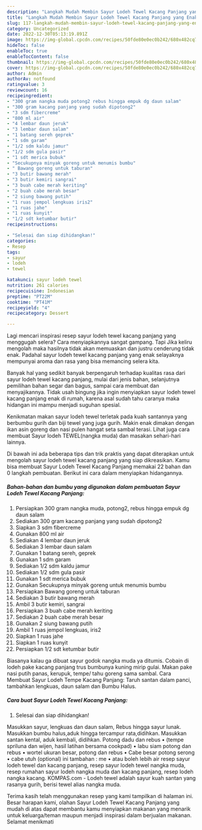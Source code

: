 ```yaml
---
description: "Langkah Mudah Membin Sayur Lodeh Tewel Kacang Panjang yang Enak}"
title: "Langkah Mudah Membin Sayur Lodeh Tewel Kacang Panjang yang Enak}"
slug: 117-langkah-mudah-membin-sayur-lodeh-tewel-kacang-panjang-yang-enak
category: Uncategorized
date: 2022-12-30T05:13:19.891Z
image: https://img-global.cpcdn.com/recipes/50fde80e0ec0b242/680x482cq70/sayur-lodeh-tewel-kacang-panjang-foto-resep-utama.jpg
hideToc: false
enableToc: true
enableTocContent: false
thumbnail: https://img-global.cpcdn.com/recipes/50fde80e0ec0b242/680x482cq70/sayur-lodeh-tewel-kacang-panjang-foto-resep-utama.jpg
cover: https://img-global.cpcdn.com/recipes/50fde80e0ec0b242/680x482cq70/sayur-lodeh-tewel-kacang-panjang-foto-resep-utama.jpg
author: Admin
authorAv: notfound
ratingvalue: 3
reviewcount: 16
recipeingredient:
- "300 gram nangka muda potong2 rebus hingga empuk dg daun salam"
- "300 gram kacang panjang yang sudah dipotong2"
- "3 sdm fibercreme"
- "800 ml air"
- "4 lembar daun jeruk"
- "3 lembar daun salam"
- "1 batang sereh geprek"
- "1 sdm garam"
- "1/2 sdm kaldu jamur"
- "1/2 sdm gula pasir"
- "1 sdt merica bubuk"
- "Secukupnya minyak goreng untuk menumis bumbu"
- " Bawang goreng untuk taburan"
- "3 butir bawang merah"
- "3 butir kemiri sangrai"
- "3 buah cabe merah keriting"
- "2 buah cabe merah besar"
- "2 siung bawang putih"
- "1 ruas jempol lengkuas iris2"
- "1 ruas jahe"
- "1 ruas kunyit"
- "1/2 sdt ketumbar butir"
recipeinstructions:

- "Selesai dan siap dihidangkan!"
categories:
- Resep
tags:
- sayur
- lodeh
- tewel

katakunci: sayur lodeh tewel 
nutrition: 261 calories
recipecuisine: Indonesian
preptime: "PT22M"
cooktime: "PT41M"
recipeyield: "4"
recipecategory: Dessert

---
```



Lagi mencari inspirasi resep sayur lodeh tewel kacang panjang yang menggugah selera? Cara menyiapkannya sangat gampang. Tapi Jika keliru mengolah maka hasilnya tidak akan memuaskan dan justru cenderung tidak enak. Padahal sayur lodeh tewel kacang panjang yang enak selayaknya mempunyai aroma dan rasa yang bisa memancing selera kita.


Banyak hal yang sedikit banyak berpengaruh terhadap kualitas rasa dari sayur lodeh tewel kacang panjang, mulai dari jenis bahan, selanjutnya pemilihan bahan segar dan bagus, sampai cara membuat dan menyajikannya. Tidak usah bingung jika ingin menyiapkan sayur lodeh tewel kacang panjang enak di rumah, karena asal sudah tahu caranya maka hidangan ini mampu menjadi suguhan spesial.

Kenikmatan makan sayur lodeh tewel terletak pada kuah santannya yang berbumbu gurih dan biji tewel yang juga gurih. Makin enak dimakan dengan ikan asin goreng dan nasi pulen hangat seta sambal terasi. Lihat juga cara membuat Sayur lodeh TEWEL(nangka muda) dan masakan sehari-hari lainnya.


Di bawah ini ada beberapa tips dan trik praktis yang dapat diterapkan untuk mengolah sayur lodeh tewel kacang panjang yang siap dikreasikan. Kamu bisa membuat Sayur Lodeh Tewel Kacang Panjang memakai 22 bahan dan 0 langkah pembuatan. Berikut ini cara dalam menyiapkan hidangannya.

<!--inarticleads1-->

##### Bahan-bahan dan bumbu yang digunakan dalam pembuatan Sayur Lodeh Tewel Kacang Panjang:

1. Persiapkan 300 gram nangka muda, potong2, rebus hingga empuk dg daun salam
1. Sediakan 300 gram kacang panjang yang sudah dipotong2
1. Siapkan 3 sdm fibercreme
1. Gunakan 800 ml air
1. Sediakan 4 lembar daun jeruk
1. Sediakan 3 lembar daun salam
1. Gunakan 1 batang sereh, geprek
1. Gunakan 1 sdm garam
1. Sediakan 1/2 sdm kaldu jamur
1. Sediakan 1/2 sdm gula pasir
1. Gunakan 1 sdt merica bubuk
1. Gunakan Secukupnya minyak goreng untuk menumis bumbu
1. Persiapkan  Bawang goreng untuk taburan
1. Sediakan 3 butir bawang merah
1. Ambil 3 butir kemiri, sangrai
1. Persiapkan 3 buah cabe merah keriting
1. Sediakan 2 buah cabe merah besar
1. Gunakan 2 siung bawang putih
1. Ambil 1 ruas jempol lengkuas, iris2
1. Siapkan 1 ruas jahe
1. Siapkan 1 ruas kunyit
1. Persiapkan 1/2 sdt ketumbar butir


Biasanya kalau ga dibuat sayur godok nangka muda ya ditumis. Cobain di lodeh pake kacang panjang trus bumbunya kuning mirip gulai. Makan pake nasi putih panas, kerupuk, tempe/ tahu goreng sama sambal. Cara Membuat Sayur Lodeh Tempe Kacang Panjang: Taruh santan dalam panci, tambahkan lengkuas, daun salam dan Bumbu Halus. 

<!--inarticleads2-->

##### Cara buat Sayur Lodeh Tewel Kacang Panjang:


1. Selesai dan siap dihidangkan!

Masukkan sayur, lengkuas dan daun salam, Rebus hingga sayur lunak. Masukkan bumbu halus,aduk hingga tercampur rata,didihkan. Masukkan santan kental, aduk kembali, didihkan. Potong dadu dan rebus • (tempe spriluna dan wijen, hasil latihan bersama cookpad) • labu siam potong dan rebus • wortel ukuran besar, potong dan rebus • Cabe besar potong serong • cabe utuh (optional) ini tambahan : me • atau boleh lebih air resep sayur lodeh tewel dan kacang panjang, resep sayur lodeh tewel nangka muda, resep rumahan sayur lodeh nangka muda dan kacang panjang, resep lodeh nangka kacang. KOMPAS.com - Lodeh tewel adalah sayur kuah santan yang rasanya gurih, berisi tewel alias nangka muda. 

Terima kasih telah menggunakan resep yang kami tampilkan di halaman ini. Besar harapan kami, olahan Sayur Lodeh Tewel Kacang Panjang yang mudah di atas dapat membantu kamu menyiapkan makanan yang menarik untuk keluarga/teman maupun menjadi inspirasi dalam berjualan makanan. Selamat menikmati
